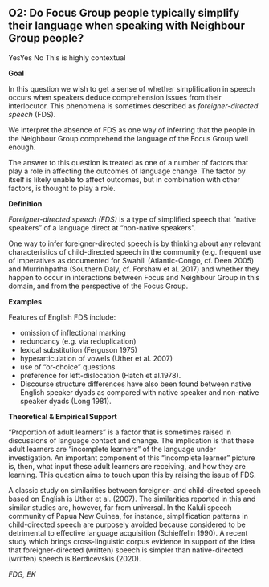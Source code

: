 
## O2: Do Focus Group people typically simplify their language when speaking with Neighbour Group people?

YesYes
No
This is highly contextual



**Goal**

In this question we wish to get a sense of whether simplification in speech occurs when speakers deduce comprehension issues from their interlocutor. This phenomena is sometimes described as *foreigner-directed speech* (FDS).



We interpret the absence of FDS as one way of inferring that the people in the Neighbour Group comprehend the language of the Focus Group well enough.



The answer to this question is treated as one of a number of factors that play a role in affecting the outcomes of language change. The factor by itself is likely unable to affect outcomes, but in combination with other factors, is thought to play a role.



**Definition**

*Foreigner-directed speech (FDS)* is a type of simplified speech that “native speakers” of a language direct at “non-native speakers”.



One way to infer foreigner-directed speech is by thinking about any relevant characteristics of child-directed speech in the community (e.g. frequent use of imperatives as documented for Swahili (Atlantic-Congo, cf. Deen 2005) and Murrinhpatha (Southern Daly, cf. Forshaw et al. 2017) and whether they happen to occur in interactions between Focus and Neighbour Group in this domain, and from the perspective of the Focus Group.



**Examples**

Features of English FDS include:

- omission of inflectional marking
- redundancy (e.g. via reduplication)
- lexical substitution (Ferguson 1975)
- hyperarticulation of vowels (Uther et al. 2007)
- use of “or-choice” questions
- preference for left-dislocation (Hatch et al.1978).
- Discourse structure differences have also been found between native English speaker dyads as compared with native speaker and non-native speaker dyads (Long 1981).




**Theoretical & Empirical Support**

“Proportion of adult learners” is a factor that is sometimes raised in discussions of language contact and change. The implication is that these adult learners are “incomplete learners” of the language under investigation. An important component of this “incomplete learner” picture is, then, what input these adult learners are receiving, and how they are learning. This question aims to touch upon this by raising the issue of FDS.



A classic study on similarities between foreigner- and child-directed speech based on English is Uther et al. (2007). The similarities reported in this and similar studies are, however, far from universal. In the Kaluli speech community of Papua New Guinea, for instance, simplification patterns in child-directed speech are purposely avoided because considered to be detrimental to effective language acquisition (Schieffelin 1990). A recent study which brings cross-linguistic corpus evidence in support of the idea that foreigner-directed (written) speech is simpler than native-directed (written) speech is Berdicevskis (2020).



*FDG, EK*
